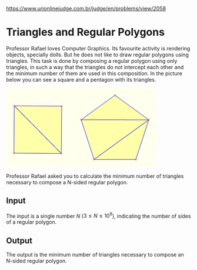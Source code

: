 https://www.urionlinejudge.com.br/judge/en/problems/view/2058

# Triangles and Regular Polygons

Professor Rafael loves Computer Graphics. Its favourite activity is rendering
objects, specially dolls. But he does not like to draw regular polygons using
triangles. This task is done by composing a regular polygon using only
triangles, in such a way that the triangles do not intercept each other and
the minimum number of them are used in this composition. In the picture below
you can see a square and a pentagon with its triangles.

![](imgs/UOJ_2058.png)

Professor Rafael asked you to calculate the minimum number of triangles
necessary to compose a N-sided regular polygon.

## Input

The input is a single number $N$ ($3 \leq N \leq 10^9$), indicating the number
of sides of a regular polygon.

## Output

The output is the minimum number of triangles necessary to compose an N-sided
regular polygon.
